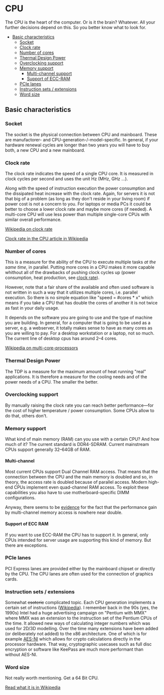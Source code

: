 # CPU

The CPU is the heart of the computer. Or is it the brain? Whatever. All your further decisions depend on this. So you better know what to look for.

+ [Basic characteristics](#basics)
  + [Socket](#socket)
  + [Clock rate](#clock-rate)
  + [Number of cores](#core-count)
  + [Thermal Design Power](#tdp)
  + [Overclocking support](#overclocking)
  + [Memory support](#ram)
    + [Multi-channel support](#ram-multichannel)
    + [Support of ECC-RAM](#ram-ecc)
  + [PCIe lanes](#pcie-lanes)
  + [Instruction sets / extensions](#instruction-sets)
  + [Word size](#word-size)

## <a name="basics"></a>Basic characteristics

### <a name="socket"></a>Socket

The socket is the physical connection between CPU and mainboard. These are manufactorer- and CPU-generation-/-model-specific. In general, if your hardware renewal cycles are longer than two years you will have to buy both, a new CPU and a new mainboard.

### <a name="clock-rate"></a>Clock rate

The clock rate indicates the speed of a single CPU core. It is measured in clock cycles per second and uses the unit Hz (MHz, GHz …).

Along with the speed of instruction execution the power consumption and the dissipated heat increase with the clock rate. Again, for servers it is not that big of a problem (as long as they don't reside in your living room) if power cost is not a concern to you. For laptops or media PCs it could be better to choose a lower clock rate and maybe more cores (if needed). A multi-core CPU will use less power than multiple single-core CPUs with similar overall performance.

[Wikipedia on clock rate](https://en.wikipedia.org/wiki/Clock_rate)

[Clock rate in the CPU article in Wikipedia](https://en.wikipedia.org/wiki/Central_processing_unit#Clock_rate)

### <a name="core-count"></a>Number of cores

This is a measure for the ability of the CPU to execute multiple tasks *at the same time*, in parallel. Putting more cores in a CPU makes it more capable whithout all of the drawbacks of pushing clock cycles up (power consumption, heat production, see [clock rate](#clock-rate)).

However, note that a fair share of the available and often used software is not written in such a way that it utilizes multiple cores, i.e. parallel execution. So there is no simple equation like "speed = #cores * x" which means if you take a CPU that has double the cores of another it is not twice as fast in your daily usage.

It depends on the software you are going to use and the type of machine you are building. In general, for a computer that is going to be used as a server, e.g. a webserver, it totally makes sense to have as many cores as you are willing to pay. For a desktop workstation or a laptop, not so much. The current line of desktop cpus has around 2–4 cores.

[Wikipedia on multi-core-processors](https://en.wikipedia.org/wiki/Multi-core_processor)

### <a name="tdp"></a>Thermal Design Power

The TDP is a measure for the maximum amount of heat running "real" applications. It is therefore a measure for the cooling needs and of the power needs of a CPU. The smaller the better.

### <a name="overclocking"></a>Overclocking support

By manually raising the clock rate you can reach better performance—for the cost of higher temperature / power consumption. Some CPUs allow to do that, others don't.

### <a name="ram"></a>Memory support

What kind of main memory (RAM) can you use with a certain CPU? And how much of it? The current standard is DDR4-SDRAM. Current mainstream CPUs support generally 32–64GB of RAM.

#### <a name="ram-multichannel"></a>Multi-channel

Most current CPUs support Dual Channel RAM access. That means that the connection between the CPU and the main memory is doubled and so, in theory, the access rate is doubled because of parallel access. Modern high-end CPUs implement even quad-channel RAM access. To exploit these capabilities you also have to use motherboard-specific DIMM configurations. 

Anyway, there seems to be [evidence](http://www.tomshardware.com/reviews/PARALLEL-PROCESSING,1705-15.html) for the fact that the performance gain by multi-channel memory access is nowhere near double.

#### <a name="ram-ecc"></a>Support of ECC RAM

If you want to use ECC-RAM the CPU has to support it. In general, only CPUs intended for server usage are supporting this kind of memory. But there are exceptions.

### <a name="pcie-lanes"></a>PCIe lanes

PCI Express lanes are provided either by the mainboard chipset or directly by the CPU. The CPU lanes are often used for the connection of graphics cards.

### <a name="instruction-sets"></a>Instruction sets / extensions

Somewhat <del>esoteric</del> complicated topic. Each CPU generation implements a certain set of instructions ([Wikipedia](https://en.wikipedia.org/wiki/Instruction_set_architecture)). I remember back in the 90s (yes, the 1990s) Intel had a huge advertising campaign on "Pentium with MMX" where MMX was an extension to the instruction set of the Pentium CPUs of the time. It allowed new ways of calculating integer numbers which was used for 2D/3D modelling. Over the time many extensions have been added (or deliberately not added) to the x86 architecture. One of which is for example [AES-NI](https://en.wikipedia.org/wiki/AES_instruction_set) which allows for crypto calculations directly in the processor hardware. That way, cryptographic usecases such as full disc encryption or software like KeePass are much more performant than without AES-NI.

### <a name="word-size"></a>Word size

Not really worth mentioning. Get a 64 Bit CPU.

[Read what it is in Wikipedia](https://en.wikipedia.org/wiki/Central_processing_unit#Integer_range)
